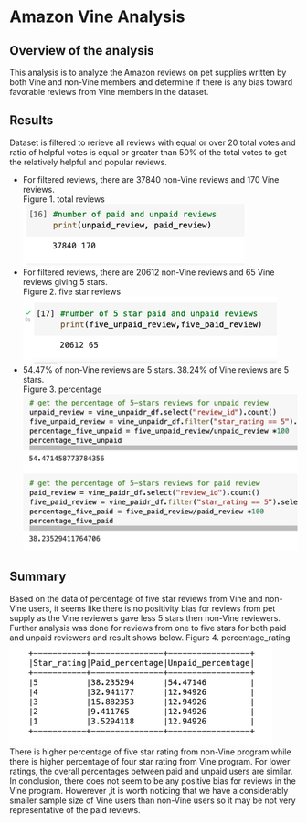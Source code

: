# Amazon Vine Analysis
## Overview of the analysis
This analysis is to analyze the Amazon reviews on pet supplies written by both Vine and non-Vine members and determine if there is any bias toward favorable reviews from Vine members in the dataset.
## Results
Dataset is filtered to rerieve all reviews with equal or over 20 total votes and ratio of helpful votes is equal or greater than 50% of the total votes to get the relatively helpful and popular reviews.
- For filtered reviews, there are 37840 non-Vine reviews and 170 Vine reviews. <br/>
Figure 1. total reviews <br/>
![total_review](/Resources/total_reviews.png) <br/>
- For filtered reviews, there are 20612 non-Vine reviews and 65 Vine reviews giving 5 stars.<br/>
Figure 2. five star reviews <br/>
![fivestar_reviews](/Resources/fivestar_reviews.png) <br/>
- 54.47% of non-Vine reviews are 5 stars. 38.24% of Vine reviews are 5 stars.<br/>
Figure 3. percentage <br/>
![fivestar_perc](/Resources/fivestar_perc.png) <br/>
## Summary
Based on the data of percentage of five star reviews from Vine and non-Vine users, it seems like there is no positivity bias for reviews from pet supply as the Vine reviewers gave less 5 stars then non-Vine reviewers. Further analysis was done for reviews from one to five stars for both paid and unpaid reviewers and result shows below.
Figure 4. percentage_rating <br/>
![allstar_perc](/Resources/summary.png) <br/>
There is higher percentage of five star rating from non-Vine program while there is higher percentage of four star rating from Vine program. For lower ratings, the overall percentages between paid and unpaid users are similar. 
In conclusion, there does not seem to be any positive bias for reviews in the Vine program. Howerever ,it is worth noticing that we have a considerably smaller sample size of Vine users than non-Vine users so it may be not very representative of the paid reviews.
